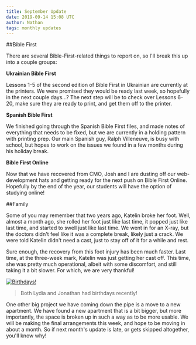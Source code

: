 ```yaml
---
title: September Update
date: 2019-09-14 15:08 UTC
author: Nathan
tags: monthly updates
---
```


##Bible First

There are several Bible-First-related things to report on, so I'll break this up
into a couple groups:

**Ukrainian Bible First**

Lessons 1-5 of the second edition of Bible First in Ukrainian are currently at the printers. We were promised they would be ready
last week, so hopefully in the next couple days...? The next step will be to
check over Lessons 6-20, make sure they are ready to print, and get them off to
the printer.

**Spanish Bible First**

We finished going through the Spanish Bible First files, and made notes of
everything that needs to be fixed, but we are currently in a holding pattern
with printing prep. Our main Spanish guy, Ralph Villeneuve, is busy with school,
but hopes to work on the issues we found in a few months during his holiday
break.

**Bible First Online**

Now that we have recovered from CMO, Josh and I are dusting off our web-development
hats and getting ready for the next push on Bible First Online. Hopefully by the
end of the year, our students will have the option of studying online!

##Family

Some of you may remember that two years ago, Katelin broke her foot. Well,
almost a month ago, she rolled her foot just like last time, it popped just like
last time, and started to swell just like last time. We went in for an X-ray,
but the doctors didn't feel like it was a complete break, likely just a crack.
We were told Katelin didn't need a cast, just to stay off of it for a while and
rest.

Sure enough, the recovery from this foot injury has been much faster. Last time,
at the three-week mark, Katelin was just getting her cast off. This time, she
was pretty much operational, albeit with some discomfort, and still taking it a
bit slower. For which, we are very thankful!

[![Birthdays!](images/2019/9-birthdays-thumb.jpg)](https://f000.backblazeb2.com/file/daysinukraine/images/2019/9-birthdays.jpg)

> Both Lydia and Jonathan had birthdays recently!

One other big project we have coming down the pipe is a move to a new apartment.
We have found a new apartment that is a bit bigger, but more importantly, the
space is broken up in such a way as to be more usable. We will be making the
final arrangements this week, and hope to be moving in about a month. So if next
month's update is late, or gets skipped altogether, you'll know why!
